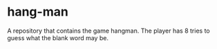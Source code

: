 # hang-man
A repository that contains the game hangman. The player has 8 tries to guess what the blank word may be.
